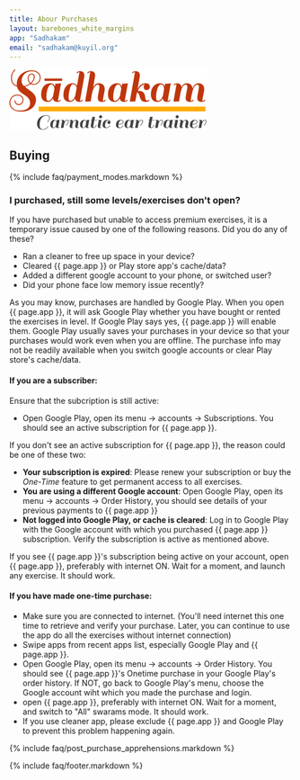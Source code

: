 ```yaml
---
title: Abour Purchases
layout: barebones_white_margins
app: "Sadhakam"
email: "sadhakam@kuyil.org"
---
```


<div class="row">
  <div class="col-xs-4 col-xs-offset-4 col-md-2 col-md-offset-5">
    <img class="img-responsive" src="/images/sadhakam_seal.svg" alt="{{ page.app }} Carnatic Tuner"/>
  </div>
</div>

## Buying

{% include faq/payment_modes.markdown %}

### <a id="troubleshoot_premium"></a>I purchased, still some levels/exercises don't open?

If you have purchased but unable to access premium exercises, it is a temporary issue caused by one of the following reasons. Did you do any of these?
* Ran a cleaner to free up space in your device?
* Cleared {{ page.app }} or Play store app's cache/data?
* Added a different google account to your phone, or switched user?
* Did your phone face low memory issue recently?

As you may know, purchases are handled by Google Play. When you open {{ page.app }}, it will ask Google Play whether you have bought or rented the exercises in level. If Google Play says yes, {{ page.app }} will enable them. Google Play usually saves your purchases in your device so that your purchases would work even when you are offline. The purchase info may not be readily available when you switch google accounts or clear Play store's cache/data.

#### If you are a subscriber:

Ensure that the subcription is still active:
* Open Google Play, open its menu -> accounts -> Subscriptions. You should see an active subscription for {{ page.app }}.

If you don't see an active subscription for {{ page.app }}, the reason could be one of these two:
* **Your subscription is expired**: Please renew your subscription or buy the *One-Time* feature to get permanent access to all exercises.
* **You are using a different Google account**: Open Google Play, open its menu -> accounts -> Order History, you should see details of your previous payments to {{ page.app }}
* **Not logged into Google Play, or cache is cleared**: Log in to Google Play with the Google account with which you purchased {{ page.app }} subscription. Verify the subscription is active as mentioned above. 

If you see {{ page.app }}'s subscription being active on your account, open {{ page.app }}, preferably with internet ON. Wait for a moment, and launch any exercise. It should work.

#### If you have made one-time purchase:

* Make sure you are connected to internet. (You'll need internet this one time to retrieve and verify your purchase. Later, you can continue to use the app do all the exercises without internet connection)
* Swipe apps from recent apps list, especially Google Play and {{ page.app }}.
* Open Google Play, open its menu -> accounts -> Order History. You should see {{ page.app }}'s Onetime purchase in your Google Play's order history. If NOT, go back to Google Play's menu, choose the Google account wiht which you made the purchase and login.
* open {{ page.app }}, preferably with internet ON. Wait for a moment, and switch to "All" swarams mode. It should work.
* If you use cleaner app, please exclude {{ page.app }} and Google Play to prevent this problem happening again.


{% include faq/post_purchase_apprehensions.markdown %}

{% include faq/footer.markdown %}
